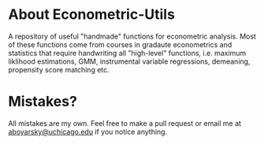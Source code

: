 # About Econometric-Utils
A repository of useful "handmade" functions for econometric analysis. Most of these functions come from courses in gradaute econometrics and statistics that require handwriting all "high-level" functions, i.e. maximum liklihood estimations, GMM, instrumental variable regressions, demeaning, propensity score matching etc.

# Mistakes?
All mistakes are my own. Feel free to make a pull request or email me at aboyarsky@uchicago.edu if you notice anything.
